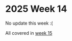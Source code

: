 # 2025 Week 14

No update this week :(

All covered in [week 15](https://nerc-ceh.github.io/fdri_words/weeknotes/2025/15.html)
